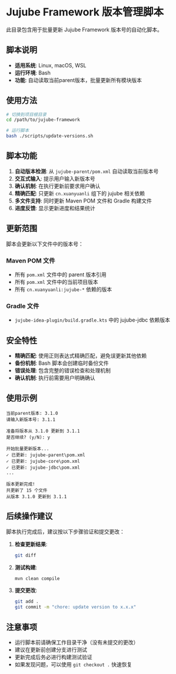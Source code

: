 # Jujube Framework 版本管理脚本

此目录包含用于批量更新 Jujube Framework 版本号的自动化脚本。

## 脚本说明
- **适用系统**: Linux, macOS, WSL
- **运行环境**: Bash
- **功能**: 自动读取当前parent版本，批量更新所有模块版本

## 使用方法
```bash
# 切换到项目根目录
cd /path/to/jujube-framework

# 运行脚本
bash ./scripts/update-versions.sh
```

## 脚本功能

1. **自动版本检测**: 从 `jujube-parent/pom.xml` 自动读取当前版本号
2. **交互式输入**: 提示用户输入新版本号
3. **确认机制**: 在执行更新前要求用户确认
4. **精确匹配**: 只更新 `cn.xuanyuanli` 组下的 jujube 相关依赖
5. **多文件支持**: 同时更新 Maven POM 文件和 Gradle 构建文件
6. **进度反馈**: 显示更新进度和结果统计

## 更新范围

脚本会更新以下文件中的版本号：

### Maven POM 文件
- 所有 `pom.xml` 文件中的 parent 版本引用
- 所有 `pom.xml` 文件中的当前项目版本
- 所有 `cn.xuanyuanli:jujube-*` 依赖的版本

### Gradle 文件
- `jujube-idea-plugin/build.gradle.kts` 中的 jujube-jdbc 依赖版本

## 安全特性

- **精确匹配**: 使用正则表达式精确匹配，避免误更新其他依赖
- **备份机制**: Bash 脚本会创建临时备份文件
- **错误处理**: 包含完整的错误检查和处理机制
- **确认机制**: 执行前需要用户明确确认

## 使用示例

```
当前parent版本: 3.1.0
请输入新版本号: 3.1.1

准备将版本从 3.1.0 更新到 3.1.1
是否继续? (y/N): y

开始批量更新版本...
✓ 已更新: jujube-parent\pom.xml
✓ 已更新: jujube-core\pom.xml
✓ 已更新: jujube-jdbc\pom.xml
...

版本更新完成!
共更新了 15 个文件
从版本 3.1.0 更新到 3.1.1
```

## 后续操作建议

脚本执行完成后，建议按以下步骤验证和提交更改：

1. **检查更新结果**:
   ```bash
   git diff
   ```

2. **测试构建**:
   ```bash
   mvn clean compile
   ```

3. **提交更改**:
   ```bash
   git add .
   git commit -m "chore: update version to x.x.x"
   ```

## 注意事项

- 运行脚本前请确保工作目录干净（没有未提交的更改）
- 建议在更新前创建分支进行测试
- 更新完成后务必进行构建测试验证
- 如果发现问题，可以使用 `git checkout .` 快速恢复